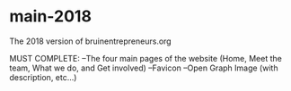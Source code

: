 # main-2018
The 2018 version of bruinentrepreneurs.org

MUST COMPLETE:
–The four main pages of the website (Home, Meet the team, What we do, and Get involved)
–Favicon
–Open Graph Image (with description, etc...)
